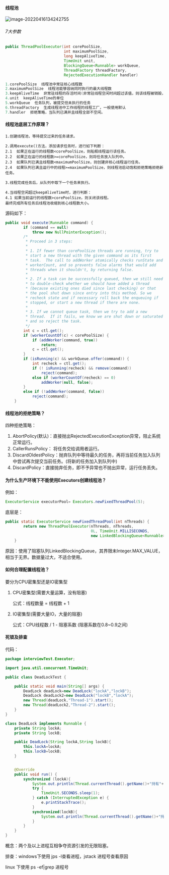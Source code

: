 #### 线程池

![image-20220416134242755](C:\Users\86152\AppData\Roaming\Typora\typora-user-images\image-20220416134242755.png)

###### 7大参数

~~~java
public ThreadPoolExecutor(int corePoolSize, 
                          int maximumPoolSize,
                          long keepAliveTime,
                          TimeUnit unit,
                          BlockingQueue<Runnable> workQueue,
                          ThreadFactory threadFactory,
                          RejectedExecutionHandler handler)

1.corePoolSize  线程池中常驻核心线程数
2.maximumPoolSize  线程池能够容纳同时执行的最大线程数
3.keepAliveTime  非常驻线程的存活时间(非常驻线程空闲时间超过该值，则该线程被销毁，直到只剩核心线程)
4.unit  keepAliveTime的单位
5.workQueue  任务队列，被提交但未执行的任务
6.threadFactory  生成线程池中工作线程的线程工厂，一般使用默认
7.handler  拒绝策略，当队列已满并且线程全部不空闲。
~~~



#### 线程池底层工作原理？

~~~
1.创建线程池，等待提交过来的任务请求。

2.调用execute()方法，添加请求任务时，进行如下判断：
2.1  如果正在运行的线程数<corePoolSize，则船舰线程运行该任务。
2.2  如果正在运行的线程数>=corePoolSize，则将任务放入队列中。
2.3  如果队列已满且线程数<maximumPoolSize，则创建非核心线程运行任务。
2.4  如果队列已满且运行中的线程>=maximumPoolSize，则线程池启动饱和拒绝策略拒绝新任务。

3.线程完成任务后，从队列中取下一个任务来执行。

4.当线程空闲超过keepAliveTime时，进行判断：
4.1 如果当前运行的线程数>corePoolSize，则关闭该线程。
最终完成所有任务后线程池收缩到核心线程数大小。
~~~

源码如下：

~~~java
public void execute(Runnable command) {
        if (command == null)
            throw new NullPointerException();
        /*
         * Proceed in 3 steps:
         *
         * 1. If fewer than corePoolSize threads are running, try to
         * start a new thread with the given command as its first
         * task.  The call to addWorker atomically checks runState and
         * workerCount, and so prevents false alarms that would add
         * threads when it shouldn't, by returning false.
         *
         * 2. If a task can be successfully queued, then we still need
         * to double-check whether we should have added a thread
         * (because existing ones died since last checking) or that
         * the pool shut down since entry into this method. So we
         * recheck state and if necessary roll back the enqueuing if
         * stopped, or start a new thread if there are none.
         *
         * 3. If we cannot queue task, then we try to add a new
         * thread.  If it fails, we know we are shut down or saturated
         * and so reject the task.
         */
        int c = ctl.get();
        if (workerCountOf(c) < corePoolSize) {
            if (addWorker(command, true))
                return;
            c = ctl.get();
        }
        if (isRunning(c) && workQueue.offer(command)) {
            int recheck = ctl.get();
            if (! isRunning(recheck) && remove(command))
                reject(command);
            else if (workerCountOf(recheck) == 0)
                addWorker(null, false);
        }
        else if (!addWorker(command, false))
            reject(command);
    }
~~~



#### 线程池的拒绝策略？

四种拒绝策略：

1.  AbortPolicy(默认)：直接抛出RejectedExecutionException异常，阻止系统正常运行。
2.  CallerRunsPolicy： 将任务交给调用者运行。
3.  DiscardOldestPolicy：抛弃队列中等待最久的任务，再将当前任务加入队列中尝试再次提交当前任务。(将新的任务加入到队列中)
4.  DiscardPolicy：直接抛弃任务，即不予异常也不抛出异常，运行任务丢失。





#### 为什么生产环境下不能使用Executors创建线程池？

例如：

~~~java
ExecutorService executorPool= Executors.newFixedThreadPool(5);
~~~

底层是：

~~~java
public static ExecutorService newFixedThreadPool(int nThreads) {
        return new ThreadPoolExecutor(nThreads, nThreads,
                                      0L, TimeUnit.MILLISECONDS,
                                      new LinkedBlockingQueue<Runnable>());
    }
~~~

原因：使用了阻塞队列LinkedBlockingQueue，其界限未Integer.MAX_VALUE，相当于无界。数据量过大，不适合使用。



#### 如何合理配置线程池？

要分为CPU密集型还是IO密集型

1. CPU密集型(需要大量运算，没有阻塞)

   公式：线程数量 = 线程数 + 1

2. IO密集型(需要大量IO，大量的阻塞)

   公式：CPU线程数 / 1 - 阻塞系数   (阻塞系数在0.8~0.9之间)

   

#### 死锁及排查

代码：

~~~java
package interviewTest.Executor;

import java.util.concurrent.TimeUnit;

public class DeadLockTest {

    public static void main(String[] args) {
        DeadLock deadLock=new DeadLock("lockA","lockB");
        DeadLock deadLock2=new DeadLock("lockB","lockA");
        new Thread(deadLock,"Thread-1").start();
        new Thread(deadLock2,"Thread-2").start();
    }
}

class DeadLock implements Runnable {
    private String lockA;
    private String lockB;

    public DeadLock(String lockA,String lockB){
        this.lockA=lockA;
        this.lockB=lockB;
    }


    @Override
    public void run() {
        synchronized (lockA){
            System.out.println(Thread.currentThread().getName()+"持有"+lockA+"尝试获得"+lockB);
            try {
                TimeUnit.SECONDS.sleep(1);
            } catch (InterruptedException e) {
                e.printStackTrace();
            }
            synchronized(lockB){
                System.out.println(Thread.currentThread().getName()+"持有"+lockB+"尝试获得"+lockA);
            }
        }
    }
}

~~~

概念：两个及以上进程互相争夺资源引发的无限阻塞。

排查：windows下使用 jps -l查看进程，jstack 进程号查看原因

linux 下使用 ps -ef|grep 进程号